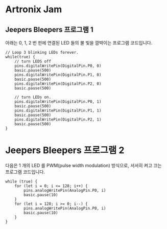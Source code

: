 # Artronix Jam

## Jeepers Bleepers 프로그램 1

아래는 0, 1, 2 번 핀에 연결된 LED 들의 불 빛을 깜박이는 프로그램 코드입니다.

```block
// Loop 3 blinking LEDs forever.
while(true) {
    // turn LEDS off
    pins.digitalWritePin(DigitalPin.P0, 0)
    basic.pause(500)
    pins.digitalWritePin(DigitalPin.P1, 0)
    basic.pause(500)
    pins.digitalWritePin(DigitalPin.P2, 0)
    basic.pause(500)

    // turn LEDs on.
    pins.digitalWritePin(DigitalPin.P0, 1)
    basic.pause(500)
    pins.digitalWritePin(DigitalPin.P1, 1)
    basic.pause(500)
    pins.digitalWritePin(DigitalPin.P2, 1)
    basic.pause(500)
}
```

# Jeepers Bleepers 프로그램 2

다음은 1 개의 LED 를 PWM(pulse width modulation) 방식으로, 서서히 켜고 끄는 프로그램 코드입니다.

```block
while (true) {
    for (let i = 0; i <= 128; i++) {
        pins.analogWritePin(AnalogPin.P0, i)
        basic.pause(10)
    }
    for (let i = 128; i >= 0; i--) {
        pins.analogWritePin(AnalogPin.P0, i)
        basic.pause(10)
    }
}
```